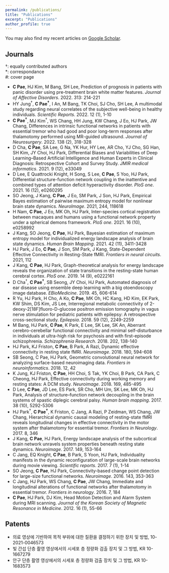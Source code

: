 ```yaml
---
permalink: /publications/
title: "Publications"
excerpt: "Publications"
author_profile: true
---
```


You may also find my recent articles on [Google
Scholar](https://scholar.google.com/citations?user=jFOelnYAAAAJ&hl=en).


## Journals
†: equally contributed authors \
*: correspondance \
#: cover page 
 
- **C Pae**, HJ Kim, M Bang, SH Lee, Prediction of prognosis in patients with panic disorder using pre-treatment brain white matter features. _Journal of Affective Disorders_. 2022. 313: 214-221
- HY Jung<sup>†</sup>, **C Pae<sup>†</sup>**, I An, M Bang, TK Choi, SJ Cho, SH Lee, A multimodal study regarding neural correlates of the subjective well-being in healthy individuals. _Scientific Reports_. 2022. 12 (1), 1-10
- **C Pae<sup>†</sup>**, MJ Kim<sup>†</sup>, WS Chang, HH Jung, KW Chang, J Eo, HJ Park, JW Chang, Differences in intrinsic functional networks in patients with essential tremor who had good and poor long-term responses after thalamotomy performed using MR-guided ultrasound. _Journal of Neurosurgery_. 2022. 138 (2), 318-328
- D Cha, **C Pae**, SA Lee, G Na, YK Hur, HY Lee, AR Cho, YJ Cho, SG Han, SH Kim, JY Choi, HJ Park, Differential Biases and Variabilities of Deep Learning–Based Artificial Intelligence and Human Experts in Clinical Diagnosis: Retrospective Cohort and Survey Study. _JMIR medical informatics_. 2021. 9 (12), e33049
- D Lee, E Quattrocki Knight, H Song, S Lee, **C Pae**, S Yoo, HJ Park, Differential structure-function network coupling in the inattentive and combined types of attention deficit hyperactivity disorder. _PloS one_. 2021. 16 (12), e0260295
- SO Jeong, J Kang, **C Pae**, J Eo, SM Park, J Son, HJ Park, Empirical Bayes estimation of pairwise maximum entropy model for nonlinear brain state dynamics. _NeuroImage_. 2021, 244, 118618
- H Nam, **C Pae**, J Eo, MK Oh, HJ Park, Inter-species cortical registration between macaques and humans using a functional network property under a spherical demons framework. _PloS one_. 2021. 16 (10), e0258992
- J Kang, SO Jeong, **C Pae**, HJ Park, Bayesian estimation of maximum entropy model for individualized energy landscape analysis of brain state dynamics. _Human Brain Mapping_. 2021. 42 (11), 3411-3428
- HJ Park, J Eo, **C Pae**, J Son, SM Park, J Kang, State-Dependent Effective Connectivity in Resting-State fMRI. _Frontiers in neural circuits_. 2021, 112
- J Kang, **C Pae**, HJ Park, Graph-theoretical analysis for energy landscape reveals the organization of state transitions in the resting-state human cerebral cortex. _PloS one_. 2019. 14 (9), e0222161
- D Cha<sup>†</sup>, **C Pae<sup>†</sup>**, SB Seong, JY Choi, HJ Park, Automated diagnosis of ear disease using ensemble deep learning with a big otoendoscopy image database. _EBioMedicine_. 2019. 45, 606-614
- R Yu, HJ Park, H Cho, A Ko, **C Pae**, MK Oh, HC Kang, HD Kim, EK Park, KW Shim, DS Kim, JS Lee, Interregional metabolic connectivity of 2-deoxy-2[18F]fluoro-D-glucose positron emission tomography in vagus nerve stimulation for pediatric patients with epilepsy: A retrospective cross-sectional study. _Epilepsia_. 2018. 59 (12), 2249-2259
- M Bang, HJ Park, **C Pae**, K Park, E Lee, SK Lee, SK An, Aberrant cerebro-cerebellar functional connectivity and minimal self-disturbance in individuals at ultra-high risk for psychosis and with first-episode schizophrenia. _Schizophrenia Research_. 2018. 202, 138-140
- HJ Park, KJ Friston, **C Pae**, B Park, A Razi, Dynamic effective connectivity in resting state fMRI. _Neuroimage_. 2018. 180, 594-608
- SB Seong, C Pae, HJ Park, Geometric convolutional neural network for analyzing surface-based neuroimaging data. _Frontiers in neuroinformatics_. 2018. 12, 42
- K Jung, KJ Friston, **C Pae**, HH Choi, S Tak, YK Choi, B Park, CA Park, C Cheong, HJ Park, Effective connectivity during working memory and resting states: A DCM study. _Neuroimage_. 2018. 169, 485-495
- D Lee, **C Pae**, JD Lee, ES Park, SR Cho, MH Um, SK Lee, MK Oh, HJ Park, Analysis of structure–function network decoupling in the brain systems of spastic diplegic cerebral palsy. _Human brain mapping_. 2017. 38 (10), 5292-5306
- HJ Park<sup>†</sup>, **C Pae<sup>†</sup>**, K Friston, C Jang, A Razi, P Zeidman, WS Chang, JW Chang, Hierarchical dynamic causal modeling of resting-state fMRI reveals longitudinal changes in effective connectivity in the motor system after thalamotomy for essential tremor. _Frontiers in Neurology_. 2017. 8, 346
- J Kang, **C Pae**, HJ Park, Energy landscape analysis of the subcortical brain network unravels system properties beneath resting state dynamics. _Neuroimage_. 2017. 149, 153-164
- C Jang, EQ Knight, **C Pae**, B Park, S Yoon, HJ Park, Individuality manifests in the dynamic reconfiguration of large-scale brain networks during movie viewing. _Scientific reports_. 2017. 7 (1), 1-14
- SO Jeong, **C Pae**, HJ Park, Connectivity-based change point detection for large-size functional networks. _Neuroimage_. 2016. 143, 353-363
- C Jang, HJ Park, WS Chang, **C Pae**, JW Chang, Immediate and longitudinal alterations of functional networks after thalamotomy in essential tremor. _Frontiers in neurology_. 2016. 7, 184
- **C Pae**, HJ Park, DJ Kim, Head Motion Detection and Alarm System during MRI scanning. _Journal of the Korean Society of Magnetic Resonance in Medicine_. 2012. 16 (1), 55-66



## Patents
- 의료 영상에 기반하여 목적 부위에 대한 질환을 결정하기 위한 장치 및 방법, 10-2021-0046573
- 빛 간섭 단층 촬영 영상에서의 시세포 층 정량화 검출 장치 및 그 방법, KR 10-1667279
- 안구 단층 촬영 영상에서의 시세포 층 정량화 검출 장치 및 그 방법, KR 10-1683573
